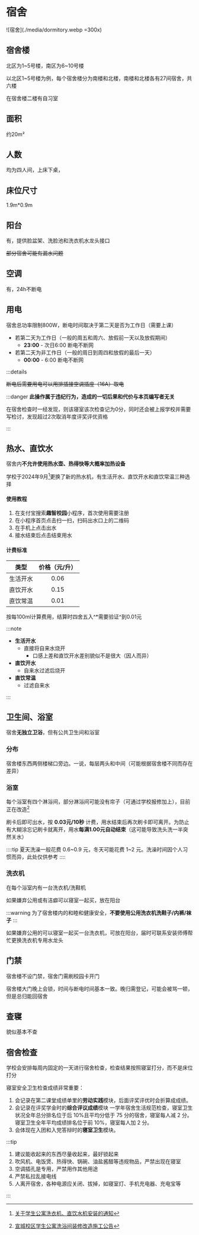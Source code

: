 # 宿舍

![宿舍](./media/dormitory.webp =300x)

## 宿舍楼

北区为1\~5号楼，南区为6\~10号楼

以北区1\~5号楼为例，每个宿舍楼分为南楼和北楼，南楼和北楼各有27间宿舍，共六楼

在宿舍楼二楼有自习室

## 面积

约20m²

## 人数

均为四人间，上床下桌，

## 床位尺寸

1.9m*0.9m

## 阳台

有，提供脸盆架、洗脸池和洗衣机水龙头接口

~~部分宿舍可能有漏水问题~~

## 空调

有，24h不断电

## 用电

宿舍总功率限制800W，断电时间取决于第二天是否为工作日（需要上课）

- 若第二天为工作日（一般的周五和周六、放假前一天以及放假期间）
  - **23:00** - 次日6:00 断电不断网
- 若第二天为非工作日（一般的周日到周四和放假的最后一天）
  - **00:00** - 6:00 断电不断网

:::details

~~断电后需要用电可以用排插接空调插座（16A）取电~~

:::danger
**此操作属于违纪行为，造成的一切后果和代价与本页编写者无关**

在宿舍检查时一经发现，则该寝室该次检查记为0分，同时还会被上报学校并需要写检讨，发现超过2次取消年度评奖评优资格

:::

## 热水、直饮水

宿舍内**不允许使用热水壶、热得快等大概率加热设备**

学校于2024年9月[^1]更换了新的热水机，有生活开水、直饮开水和直饮常温三种选择

#### 使用教程

1. 在支付宝搜索**趣智校园**小程序，首次使用需要注册
2. 在小程序首页点击扫一扫，扫码出水口上的二维码
3. 在手机上点击出水
4. 接水结束后点击结束用水

#### 计费标准

| 类型     | 价格（元/升） |
| -------- | :-----------: |
| 生活开水 |     0.06      |
| 直饮开水 |     0.15      |
| 直饮常温 |     0.01      |

按每100ml计算费用，结算时四舍五入^*需要验证^到0.01元

:::note

- **生活开水**
  - 直接将自来水烧开
    - 口感上差和直饮开水差别貌似不是很大（因人而异）
- **直饮开水**
  - 自来水过滤后烧开
- **直饮常温**
  - 过滤自来水

:::

## 卫生间、浴室

宿舍**无独立卫浴**，但有公共卫生间和浴室

### 分布

宿舍楼东西两侧楼梯口旁边。一说，每层两头和中间（可能根据宿舍楼不同而存在差异）

### 浴室

每个浴室有四个淋浴间，部分淋浴间可能没有帘子（可通过学校报修加上），目前正在改造[^2]

刷卡后即可出水，按 **0.03元/10秒** 计费，用水结束后再次刷卡即可离开。为防止有大糊涂忘记刷卡就离开，用水**每满1.00元自动结束**（这可能导致洗头洗一半突然关水）

::::tip
夏天洗澡一般花费 0.6~0.9 元，冬天可能花费 1~2 元。洗澡时间因个人习惯而异，此处仅供参考
::::

### 洗衣机

在每个浴室内有一台洗衣机/洗鞋机

如果嫌弃公用或有洁癖可以寝室一起买，放在阳台

:::warning
为了宿舍楼内的和睦和健康安全，**不要使用公用洗衣机洗鞋子/内裤/袜子**
:::

如果嫌弃公用的可以寝室一起买一台洗衣机，可放在阳台，届时可联系安装师傅帮忙更换洗衣机专用水龙头

## 门禁

宿舍楼不设门禁，宿舍门需刷校园卡开门

宿舍楼大门晚上会锁，时间与断电时间基本一致。晚归需登记，可能会被骂一顿，但是总归能回宿舍

## 查寝

貌似基本不查

## 宿舍检查

学校会安排每周内固定的一天进行宿舍检查，检查结果按照寝室打分，而不是床位打分

寝室安全卫生检查成绩非常重要：

1. 会记录在第二课堂成绩单里的**劳动实践**模块，后面评奖评优时会折算成成绩。
2. 会记录在评奖学金时的**综合评议成绩**模块
   一学年宿舍生活规范检查，寝室卫生状况全年总分排名位于后 10%且平均分低于 75 分的宿舍，寝室每人减 2 分。寝室卫生全年平均成绩排名位于前 10%，寝室每人加 2 分。
3. 会体现在入团和入党答辩时的**寝室卫生**模块。

:::tip

1. 建议能收起来的东西尽量收起来，最好锁起来
2. 吹风机、电饭煲、热得快、锅碗、油盐酱醋等违规物品，严禁出现在寝室
3. 空调插孔是专用，严禁用作其他用途
4. 严禁私拉乱接电线
5. 人离开宿舍，各种电源应关闭、拔掉，如寝室灯、手机充电器、充电宝等

:::

[^1]: [关于学生公寓洗衣机、直饮水机安装的通知](http://xcbwb.hfut.edu.cn/99/fb/c1596a39419/page.htm)
[^2]: [宣城校区学生公寓洗浴间装修改造施工公告](http://xc.hfut.edu.cn/9a/3f/c1955a39487/page.htm)
